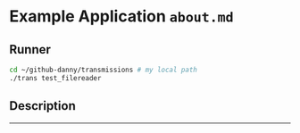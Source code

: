 # Example Application `about.md`

## Runner

```sh
cd ~/github-danny/transmissions # my local path
./trans test_filereader
```

## Description

---
